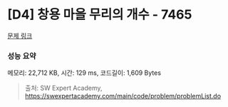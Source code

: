# [D4] 창용 마을 무리의 개수 - 7465 

[문제 링크](https://swexpertacademy.com/main/code/problem/problemDetail.do?contestProbId=AWngfZVa9XwDFAQU) 

### 성능 요약

메모리: 22,712 KB, 시간: 129 ms, 코드길이: 1,609 Bytes



> 출처: SW Expert Academy, https://swexpertacademy.com/main/code/problem/problemList.do
